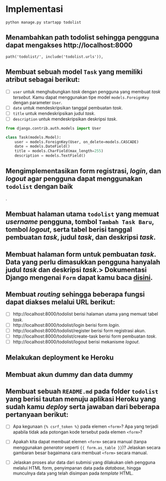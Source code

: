 
# Implementasi

```
python manage.py startapp todolist
```

## Menambahkan path todolist sehingga pengguna dapat mengakses http://localhost:8000
```
path('todolist/', include('todolist.urls')),
```

## Membuat sebuah model `Task` yang memiliki atribut sebagai berikut:
- [ ] `user` untuk menghubungkan _task_ dengan pengguna yang membuat _task tersebut_.
 Kamu dapat menggunakan tipe model `models.ForeignKey` dengan parameter `User`.
- [ ] `date` untuk mendeskripsikan tanggal pembuatan _task_.
- [ ] `title` untuk mendeskripsikan judul _task_.
- [ ] `description` untuk mendeskripsikan deskripsi _task_.

```py
from django.contrib.auth.models import User

class Task(models.Model):
	user = models.ForeignKey(User, on_delete=models.CASCADE)
	date = models.DateField()
	title = models.CharField(max_length=255)
	description = models.TextField()
```

## Mengimplementasikan form registrasi, _login_, dan _logout_ agar pengguna dapat menggunakan `todolist` dengan baik
.
##  Membuat halaman utama `todolist` yang memuat _username_ pengguna, tombol `Tambah Task Baru`, tombol _logout_, serta tabel berisi tanggal pembuatan _task_, judul _task_, dan deskripsi _task_.

##  Membuat halaman form untuk pembuatan _task_. Data yang perlu dimasukkan pengguna hanyalah judul _task_ dan deskripsi _task_.> Dokumentasi Django mengenai `Form` dapat kamu baca [disini](https://docs.djangoproject.com/en/4.1/topics/forms/).

##  Membuat _routing_ sehingga beberapa fungsi dapat diakses melalui URL berikut:
- [ ] http://localhost:8000/todolist berisi halaman utama yang memuat tabel _task_.
- [ ] http://localhost:8000/todolist/login berisi form _login_.
- [ ] http://localhost:8000/todolist/register berisi form registrasi akun.
- [ ] http://localhost:8000/todolist/create-task berisi form pembuatan _task_.
- [ ] http://localhost:8000/todolist/logout berisi mekanisme _logout_.

## Melakukan deployment ke Heroku 

## Membuat akun dummy dan data dummy

##  Membuat sebuah `README.md` pada folder `todolist` yang berisi tautan menuju aplikasi Heroku yang sudah kamu _deploy_ serta jawaban dari beberapa pertanyaan berikut:
- [ ] Apa kegunaan `{% csrf_token %}` pada elemen `<form>`? Apa yang terjadi apabila tidak ada potongan kode tersebut pada elemen `<form>`?
- [ ] Apakah kita dapat membuat elemen `<form>` secara manual (tanpa menggunakan _generator_ seperti `{{ form.as_table }}`)? Jelaskan secara gambaran besar bagaimana cara membuat `<form>` secara manual.
- [ ] Jelaskan proses alur data dari submisi yang dilakukan oleh pengguna melalui HTML form, penyimpanan data pada _database_, hingga munculnya data yang telah disimpan pada _template_ HTML.


